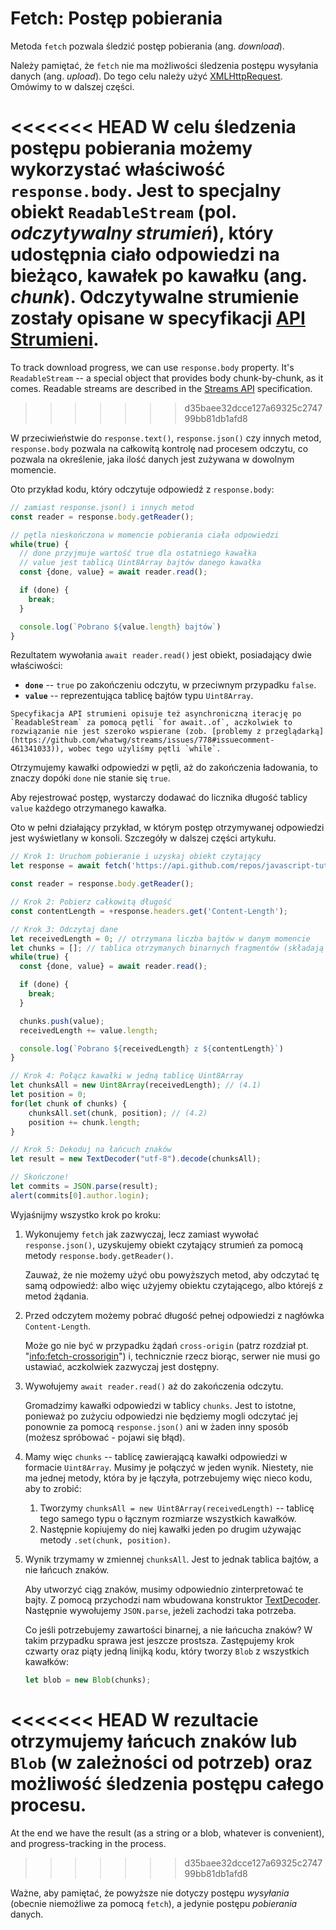 
# Fetch: Postęp pobierania

Metoda `fetch` pozwala śledzić postęp pobierania (ang. *download*).

Należy pamiętać, że `fetch` nie ma możliwości śledzenia postępu wysyłania danych (ang. *upload*). Do tego celu należy użyć [XMLHttpRequest](info:xmlhttprequest). Omówimy to w dalszej części.

<<<<<<< HEAD
W celu śledzenia postępu pobierania możemy wykorzystać właściwość `response.body`. Jest to specjalny obiekt `ReadableStream` (pol. *odczytywalny strumień*), który udostępnia ciało odpowiedzi na bieżąco, kawałek po kawałku (ang. *chunk*). Odczytywalne strumienie zostały opisane w specyfikacji [API Strumieni](https://streams.spec.whatwg.org/#rs-class).
=======
To track download progress, we can use `response.body` property. It's `ReadableStream` -- a special object that provides body chunk-by-chunk, as it comes. Readable streams are described in the [Streams API](https://streams.spec.whatwg.org/#rs-class) specification.
>>>>>>> d35baee32dcce127a69325c274799bb81db1afd8

W przeciwieństwie do `response.text()`, `response.json()` czy innych metod, `response.body` pozwala na całkowitą kontrolę nad procesem odczytu, co pozwala na określenie, jaka ilość danych jest zużywana w dowolnym momencie.

Oto przykład kodu, który odczytuje odpowiedź z `response.body`:

```js
// zamiast response.json() i innych metod
const reader = response.body.getReader();

// pętla nieskończona w momencie pobierania ciała odpowiedzi
while(true) {
  // done przyjmuje wartość true dla ostatniego kawałka
  // value jest tablicą Uint8Array bajtów danego kawałka  
  const {done, value} = await reader.read();

  if (done) {
    break;
  }

  console.log(`Pobrano ${value.length} bajtów`)
}
```

Rezultatem wywołania `await reader.read()` jest obiekt, posiadający dwie właściwości:
- **`done`** -- `true` po zakończeniu odczytu, w przeciwnym przypadku `false`.
- **`value`** -- reprezentująca tablicę bajtów typu `Uint8Array`.

```smart
Specyfikacja API strumieni opisuje też asynchroniczną iterację po `ReadableStream` za pomocą pętli `for await..of`, aczkolwiek to rozwiązanie nie jest szeroko wspierane (zob. [problemy z przeglądarką](https://github.com/whatwg/streams/issues/778#issuecomment-461341033)), wobec tego użyliśmy pętli `while`.
```

Otrzymujemy kawałki odpowiedzi w pętli, aż do zakończenia ładowania, to znaczy dopóki `done` nie stanie się `true`.

Aby rejestrować postęp, wystarczy dodawać do licznika długość tablicy `value` każdego otrzymanego kawałka.

Oto w pełni działający przykład, w którym postęp otrzymywanej odpowiedzi jest wyświetlany w konsoli. Szczegóły w dalszej części artykułu.

```js run async
// Krok 1: Uruchom pobieranie i uzyskaj obiekt czytający
let response = await fetch('https://api.github.com/repos/javascript-tutorial/en.javascript.info/commits?per_page=100');

const reader = response.body.getReader();

// Krok 2: Pobierz całkowitą długość
const contentLength = +response.headers.get('Content-Length');

// Krok 3: Odczytaj dane
let receivedLength = 0; // otrzymana liczba bajtów w danym momencie
let chunks = []; // tablica otrzymanych binarnych fragmentów (składają się na ciało)
while(true) {
  const {done, value} = await reader.read();

  if (done) {
    break;
  }

  chunks.push(value);
  receivedLength += value.length;

  console.log(`Pobrano ${receivedLength} z ${contentLength}`)
}

// Krok 4: Połącz kawałki w jedną tablicę Uint8Array
let chunksAll = new Uint8Array(receivedLength); // (4.1)
let position = 0;
for(let chunk of chunks) {
	chunksAll.set(chunk, position); // (4.2)
	position += chunk.length;
}

// Krok 5: Dekoduj na łańcuch znaków
let result = new TextDecoder("utf-8").decode(chunksAll);

// Skończone!
let commits = JSON.parse(result);
alert(commits[0].author.login);
```

Wyjaśnijmy wszystko krok po kroku:

1. Wykonujemy `fetch` jak zazwyczaj, lecz zamiast wywołać `response.json()`, uzyskujemy obiekt czytający strumień za pomocą metody `response.body.getReader()`.

    Zauważ, że nie możemy użyć obu powyższych metod, aby odczytać tę samą odpowiedź: albo więc użyjemy obiektu czytającego, albo którejś z metod żądania.
2. Przed odczytem możemy pobrać długość pełnej odpowiedzi z nagłówka `Content-Length`.

    Może go nie być w przypadku żądań `cross-origin` (patrz rozdział pt. "<info:fetch-crossorigin>") i, technicznie rzecz biorąc, serwer nie musi go ustawiać, aczkolwiek zazwyczaj jest dostępny.
3. Wywołujemy `await reader.read()` aż do zakończenia odczytu.

    Gromadzimy kawałki odpowiedzi w tablicy `chunks`. Jest to istotne, ponieważ po zużyciu odpowiedzi nie będziemy mogli odczytać jej ponownie za pomocą `response.json()` ani w żaden inny sposób (możesz spróbować - pojawi się błąd).
4. Mamy więc `chunks` -- tablicę zawierającą kawałki odpowiedzi w formacie `Uint8Array`. Musimy je połączyć w jeden wynik. Niestety, nie ma jednej metody, która by je łączyła, potrzebujemy więc nieco kodu, aby to zrobić:
    1. Tworzymy `chunksAll = new Uint8Array(receivedLength)` -- tablicę tego samego typu o łącznym rozmiarze wszystkich kawałków.
    2. Następnie kopiujemy do niej kawałki jeden po drugim używając metody `.set(chunk, position)`.
5. Wynik trzymamy w zmiennej `chunksAll`. Jest to jednak tablica bajtów, a nie łańcuch znaków.

    Aby utworzyć ciąg znaków, musimy odpowiednio zinterpretować te bajty. Z pomocą przychodzi nam wbudowana konstruktor [TextDecoder](info:text-decoder). Następnie wywołujemy `JSON.parse`, jeżeli zachodzi taka potrzeba.

    Co jeśli potrzebujemy zawartości binarnej, a nie łańcucha znaków? W takim przypadku sprawa jest jeszcze prostsza. Zastępujemy krok czwarty oraz piąty jedną linijką kodu, który tworzy `Blob` z wszystkich kawałków:
    ```js
    let blob = new Blob(chunks);
    ```

<<<<<<< HEAD
W rezultacie otrzymujemy łańcuch znaków lub `Blob` (w zależności od potrzeb) oraz możliwość śledzenia postępu całego procesu.
=======
At the end we have the result (as a string or a blob, whatever is convenient), and progress-tracking in the process.
>>>>>>> d35baee32dcce127a69325c274799bb81db1afd8

Ważne, aby pamiętać, że powyższe nie dotyczy postępu *wysyłania*  (obecnie niemożliwe za pomocą `fetch`), a jedynie postępu *pobierania* danych.

